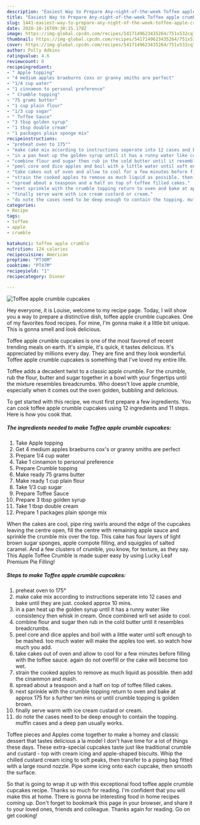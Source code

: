 ```yaml
---
description: "Easiest Way to Prepare Any-night-of-the-week Toffee apple crumble cupcakes"
title: "Easiest Way to Prepare Any-night-of-the-week Toffee apple crumble cupcakes"
slug: 1441-easiest-way-to-prepare-any-night-of-the-week-toffee-apple-crumble-cupcakes
date: 2020-10-16T09:30:15.178Z
image: https://img-global.cpcdn.com/recipes/5417149623435264/751x532cq70/toffee-apple-crumble-cupcakes-recipe-main-photo.jpg
thumbnail: https://img-global.cpcdn.com/recipes/5417149623435264/751x532cq70/toffee-apple-crumble-cupcakes-recipe-main-photo.jpg
cover: https://img-global.cpcdn.com/recipes/5417149623435264/751x532cq70/toffee-apple-crumble-cupcakes-recipe-main-photo.jpg
author: Polly Adkins
ratingvalue: 4.6
reviewcount: 8
recipeingredient:
- " Apple topping"
- "4 medium apples braeburns coxs or granny smiths are perfect"
- "1/4 cup water"
- "1 cinnamon to personal preference"
- " Crumble topping"
- "75 grams butter"
- "1 cup plain flour"
- "1/3 cup sugar"
- " Toffee Sauce"
- "3 tbsp golden syrup"
- "1 tbsp double cream"
- "1 packages plain sponge mix"
recipeinstructions:
- "preheat oven to 175°"
- "make cake mix according to instructions seperate into 12 cases and bake until they are just. cooked approx 10 mins."
- "in a pan heat up the golden syrup until it has a runny water like consistency then whisk in cream. Once combined wrll set aside to cool."
- "combine flour and sugar then rub in the cold butter until it resembles breadcrumbs."
- "peel core and dice apples and boil with a little water until soft enough to be mashed. too much water will make the apples too wet. so watch how much you add."
- "take cakes out of oven and allow to cool for a few minutes before filling with the toffee sauce. again do not overfill or the cake will become too wet."
- "strain the cooked apples to remove as much liquid as possible. then add the cinammon and mash."
- "spread about a teaspoon and a half on top of toffee filled cakes."
- "next sprinkle with the crumble topping return to oven and bake at approx 175 for s further ten mins or until crumble topping is golden brown."
- "finally serve warm with ice cream custard or cream."
- "do note the cases need to be deep enough to contain the topping. muffin cases  and a deep pan usually works."
categories:
- Recipe
tags:
- toffee
- apple
- crumble

katakunci: toffee apple crumble 
nutrition: 124 calories
recipecuisine: American
preptime: "PT30M"
cooktime: "PT47M"
recipeyield: "1"
recipecategory: Dinner

---
```



![Toffee apple crumble cupcakes](https://img-global.cpcdn.com/recipes/5417149623435264/751x532cq70/toffee-apple-crumble-cupcakes-recipe-main-photo.jpg)

Hey everyone, it is Louise, welcome to my recipe page. Today, I will show you a way to prepare a distinctive dish, toffee apple crumble cupcakes. One of my favorites food recipes. For mine, I'm gonna make it a little bit unique. This is gonna smell and look delicious.

Toffee apple crumble cupcakes is one of the most favored of recent trending meals on earth. It's simple, it's quick, it tastes delicious. It's appreciated by millions every day. They are fine and they look wonderful. Toffee apple crumble cupcakes is something that I've loved my entire life.

Toffee adds a decadent twist to a classic apple crumble. For the crumble, rub the flour, butter and sugar together in a bowl with your fingertips until the mixture resembles breadcrumbs. Who doesn&#39;t love apple crumble, especially when it comes out the oven golden, bubbling and delicious.


To get started with this recipe, we must first prepare a few ingredients. You can cook toffee apple crumble cupcakes using 12 ingredients and 11 steps. Here is how you cook that.

<!--inarticleads1-->

##### The ingredients needed to make Toffee apple crumble cupcakes:

1. Take  Apple topping
1. Get 4 medium apples braeburns cox&#39;s or granny smiths are perfect
1. Prepare 1/4 cup water
1. Take 1 cinnamon to personal preference
1. Prepare  Crumble topping
1. Make ready 75 grams butter
1. Make ready 1 cup plain flour
1. Take 1/3 cup sugar
1. Prepare  Toffee Sauce
1. Prepare 3 tbsp golden syrup
1. Take 1 tbsp double cream
1. Prepare 1 packages plain sponge mix


When the cakes are cool, pipe ring swirls around the edge of the cupcakes leaving the centre open, fill the centre with remaining apple sauce and sprinkle the crumble mix over the top. This cake has four layers of light brown sugar sponges, apple compote filling, and squiggles of salted caramel. And a few clusters of crumble, you know, for texture, as they say. This Apple Toffee Crumble is made super easy by using Lucky Leaf Premium Pie Filling! 

<!--inarticleads2-->

##### Steps to make Toffee apple crumble cupcakes:

1. preheat oven to 175°
1. make cake mix according to instructions seperate into 12 cases and bake until they are just. cooked approx 10 mins.
1. in a pan heat up the golden syrup until it has a runny water like consistency then whisk in cream. Once combined wrll set aside to cool.
1. combine flour and sugar then rub in the cold butter until it resembles breadcrumbs.
1. peel core and dice apples and boil with a little water until soft enough to be mashed. too much water will make the apples too wet. so watch how much you add.
1. take cakes out of oven and allow to cool for a few minutes before filling with the toffee sauce. again do not overfill or the cake will become too wet.
1. strain the cooked apples to remove as much liquid as possible. then add the cinammon and mash.
1. spread about a teaspoon and a half on top of toffee filled cakes.
1. next sprinkle with the crumble topping return to oven and bake at approx 175 for s further ten mins or until crumble topping is golden brown.
1. finally serve warm with ice cream custard or cream.
1. do note the cases need to be deep enough to contain the topping. muffin cases  and a deep pan usually works.


Toffee pieces and Apples come together to make a homey and classic dessert that tastes delicious a la mode! I don&#39;t have time for a lot of things these days. These extra-special cupcakes taste just like traditional crumble and custard - top with cream icing and apple-shaped biscuits. Whip the chilled custard cream icing to soft peaks, then transfer to a piping bag fitted with a large round nozzle. Pipe some icing onto each cupcake, then smooth the surface. 

So that is going to wrap it up with this exceptional food toffee apple crumble cupcakes recipe. Thanks so much for reading. I'm confident that you will make this at home. There is gonna be interesting food in home recipes coming up. Don't forget to bookmark this page in your browser, and share it to your loved ones, friends and colleague. Thanks again for reading. Go on get cooking!

